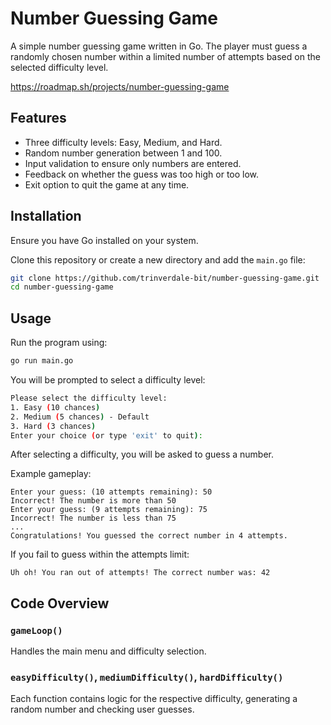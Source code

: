# Number Guessing Game

A simple number guessing game written in Go. The player must guess a randomly chosen number within a limited number of attempts based on the selected difficulty level.

https://roadmap.sh/projects/number-guessing-game

## Features
- Three difficulty levels: Easy, Medium, and Hard.
- Random number generation between 1 and 100.
- Input validation to ensure only numbers are entered.
- Feedback on whether the guess was too high or too low.
- Exit option to quit the game at any time.

## Installation

Ensure you have Go installed on your system.

Clone this repository or create a new directory and add the `main.go` file:

```sh
git clone https://github.com/trinverdale-bit/number-guessing-game.git
cd number-guessing-game
```

## Usage

Run the program using:

```sh
go run main.go
```

You will be prompted to select a difficulty level:

```sh
Please select the difficulty level:
1. Easy (10 chances)
2. Medium (5 chances) - Default
3. Hard (3 chances)
Enter your choice (or type 'exit' to quit):
```

After selecting a difficulty, you will be asked to guess a number.

Example gameplay:

```
Enter your guess: (10 attempts remaining): 50
Incorrect! The number is more than 50
Enter your guess: (9 attempts remaining): 75
Incorrect! The number is less than 75
...
Congratulations! You guessed the correct number in 4 attempts.
```

If you fail to guess within the attempts limit:

```
Uh oh! You ran out of attempts! The correct number was: 42
```

## Code Overview

### `gameLoop()`
Handles the main menu and difficulty selection.

### `easyDifficulty()`, `mediumDifficulty()`, `hardDifficulty()`
Each function contains logic for the respective difficulty, generating a random number and checking user guesses.

